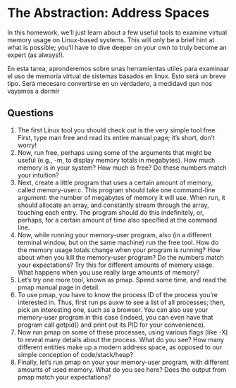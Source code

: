 # The Abstraction: Address Spaces #

In this homework, we’ll just learn about a few useful tools to examine virtual memory usage on Linux-based systems. This will only be a brief hint at what is possible; you’ll have to dive deeper on your own to truly become an expert (as always!).

En esta tarea, apronderemos sobre unas herramientas utiles para examinaar el uso de memoria virtual de sistemas basados en linux. Esto será un breve tipo. Será mecesaro convertirse en un verdadero, a medidavd qun nos vayamos a dormir
## Questions ##

1. The first Linux tool you should check out is the very simple tool free. First, type man free and read its entire manual page; it’s short, don’t worry!
2. Now, run free, perhaps using some of the arguments that might be useful (e.g., -m, to display memory totals in megabytes). How much memory is in your system? How much is free? Do these numbers match your intuition?
3. Next, create a little program that uses a certain amount of memory, called memory-user.c. This program should take one command-line argument: the number of megabytes of memory it will use. When run, it should allocate an array, and constantly stream through the array, touching each entry. The program should do this indefinitely, or, perhaps, for a certain amount
of time also specified at the command line. 
4. Now, while running your memory-user program, also (in a different terminal window, but on the same machine) run the free tool. How do the memory usage totals change when your program is running? How about when you kill the memory-user program? Do the numbers match your expectations? Try this for different amounts of memory usage. What happens when you use really large amounts of memory?
5. Let’s try one more tool, known as pmap. Spend some time, and read the pmap manual page in detail.
6. To use pmap, you have to know the process ID of the process you’re interested in. Thus, first run ps auxw to see a list of all processes; then, pick an interesting one, such as a browser. You can also use your memory-user program in this case (indeed, you can even have that program call getpid() and print out its PID for your convenience).
7. Now run pmap on some of these processes, using various flags (like -X) to reveal many details about the process. What do you see? How many different entities make up a modern address space, as opposed to our simple conception of code/stack/heap?
8. Finally, let’s run pmap on your your memory-user program, with different amounts of used memory. What do you see here? Does the output from pmap match your expectations?
